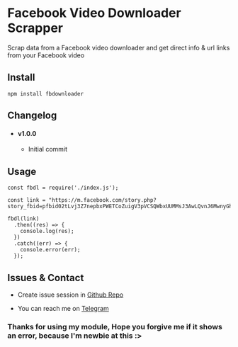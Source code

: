 # Facebook Video Downloader Scrapper
Scrap data from a Facebook video downloader and get direct info & url links from your Facebook video

## Install
```
npm install fbdownloader
```

## Changelog
- #### v1.0.0
  - Initial commit

## Usage
```
const fbdl = require('./index.js');

const link = "https://m.facebook.com/story.php?story_fbid=pfbid02tLvj3Z7nepbxPWETCoZuigV3pVCSQWbxUUMMsJ3AwLQvnJ6MwnyGh2XVuECone25l&id=100082950226013&mibextid=Nif5oz";

fbdl(link)
  .then((res) => {
    console.log(res);
  })
  .catch((err) => {
    console.error(err);
  });
```

## Issues & Contact
- Create issue session in [Github Repo](https://github.com/Aromakelapa/fdownloader/issues)

- You can reach me on [Telegram](https://t.me/Aromakelapa)

### Thanks for using my module, Hope you forgive me if it shows an error, because I'm newbie at this :>